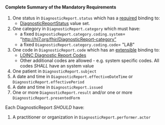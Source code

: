 #### Complete Summary of the Mandatory Requirements


1.  One status in `DiagnosticReport.status` which has a [required]({{site.data.fhir.path}}terminologies.html#required) binding to:
    -   [DiagnosticReportStatus] value set.
1.  One category in `DiagnosticReport.category` which must have:
    -   a fixed `DiagnosticReport.category.coding.system`= "http://hl7.org/fhir/DiagnosticReport-category”
    -   a fixed `DiagnosticReport.category.coding.code`= "LAB"
1.  One code in `DiagnosticReport.code` which has an [extensible]({{site.data.fhir.path}}terminologies.html#extensible) binding to:
    -   [LOINC Diagnostic Report Codes]
    -   Other additional codes are allowed - e.g. system specific codes. All codes *SHALL* have an system value
1.  One patient in `DiagnosticReport.subject`
1.  A date and time in `DiagnosticReport.effectiveDateTime` or `DiagnosticReport.effectivePeriod`
1.  A date and time in `DiagnosticReport.issued`
1.  One or more `DiagnosticReport.result` and/or one or more `DiagnosticReport.presentedForm`

Each DiagnosticReport *SHOULD* have:

1.  A practitioner or organization in `DiagnosticReport.performer.actor`

[DiagnosticReportStatus]: {{site.data.fhir.path}}valueset-diagnostic-report-status.html
[Observation]: {{site.data.fhir.path}}observation.html
[LOINC Diagnostic Report Codes]: {{site.data.fhir.path}}valueset-report-codes.html
